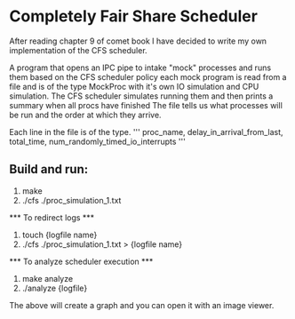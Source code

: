 # Completely Fair Share Scheduler

After reading chapter 9 of comet book I have decided to write my own implementation of the CFS scheduler.


A program that opens an IPC pipe to intake "mock" processes and runs them based on the CFS scheduler policy each mock program is read from a file and is of the type MockProc with it's own IO simulation and CPU simulation.
The CFS scheduler simulates running them and then prints a summary when all procs have finished
The file tells us what processes will be run and the order at which they arrive.

Each line in the file is of the type.
'''
proc_name, delay_in_arrival_from_last, total_time, num_randomly_timed_io_interrupts
'''

## Build and run:

1. make
2. ./cfs ./proc_simulation_1.txt

*** To redirect logs ***
1. touch {logfile name}
2. ./cfs ./proc_simulation_1.txt > {logfile name}

*** To analyze scheduler execution ***
1. make analyze
2. ./analyze {logfile}

The above will create a graph and you can open it with an image viewer.
